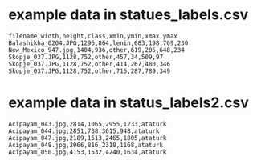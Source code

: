 # example data in statues_labels.csv

```csv
filename,width,height,class,xmin,ymin,xmax,ymax
Balashikha_0204.JPG,1296,864,lenin,683,198,709,230
New_Mexico_947.jpg,1404,936,other,619,205,648,234
Skopje_037.JPG,1128,752,other,457,34,509,97
Skopje_037.JPG,1128,752,other,414,267,480,346
Skopje_037.JPG,1128,752,other,715,287,789,349
```

# example data in status_labels2.csv

```csv
Acipayam_043.jpg,2814,1065,2955,1233,ataturk
Acipayam_044.jpg,2851,738,3015,948,ataturk
Acipayam_047.jpg,2189,1513,2465,1805,ataturk
Acipayam_048.jpg,2066,816,2318,1168,ataturk
Acipayam_050.jpg,4153,1532,4240,1634,ataturk
```